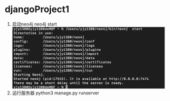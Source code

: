 # djangoProject1
1. 启动neo4j  neo4j start ![image](https://github.com/yjy1380/djangoProject1/blob/main/app01/static/img/%E6%88%AA%E5%B1%8F2023-10-05%2014.29.12.png)
2. 运行服务器  python3 manage.py runserver
   
